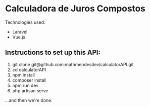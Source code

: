 <h1>Calculadora de Juros Compostos</h1>

Technologies used:
<ul>
    <li>Laravel</li>
    <li>Vue.js</li>
    </ul>


<h2>Instructions to set up this API:</h2>
<ol>
    <li>git clone git@github.com:mathmendesdev/calculatorAPI.git </li>
    <li>cd calculatorAPI </li>
    <li>npm install</li>
    <li>composer install</li>
    <li>npm run dev</li>
    <li>php artisan serve</li>
</ol>

...and then we're done.
